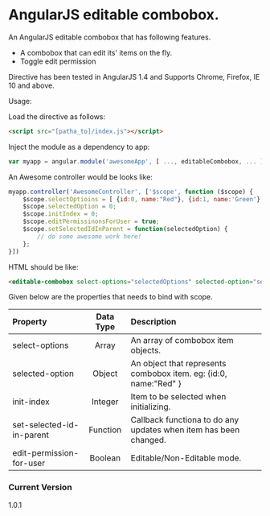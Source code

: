 # AngularJS editable combobox.

An AngularJS editable combobox that has following features.

  - A combobox that can edit its' items on the fly.
  - Toggle edit permission 

Directive has been tested in AngularJS 1.4 and Supports Chrome, Firefox, IE 10 and above.

Usage:

Load the directive as follows:
```html
<script src="[patha_to]/index.js"></script>
```
Inject the module as a dependency to app:

```js
var myapp = angular.module('awesomeApp', [ ..., editableCombobox, ... ]);
```

An Awesome controller would be looks like:

```js
myapp.controller('AwesomeController', ['$scope', function ($scope) {
    $scope.selectOptioins = [ {id:0, name:"Red"}, {id:1, name:'Green'}, {id:2, name:'Orange'}];
    $scope.selectedOption = 0;
    $scope.initIndex = 0;
    $scope.editPermissinonsForUser = true;
    $scope.setSelectedIdInParent = function(selectedOption) {
        // do some awesome work here!
    };
}])
```

HTML should be like:

```html
<editable-combobox select-options="selectedOptions" selected-option="selectedOption" init-index="initIndex" set-selected-id-in-parent="setSelectedIdInParent" edit-permission-for-user="editPermissinonsForUser"></editable-combobox>
```

Given below are the properties that needs to bind with scope.

| Property     | Data Type | Description   |
| :------- | :----: | :--- |
| select-options | Array |  An array of combobox item objects.    |
| selected-option    | Object   |  An object that represents combobox item. eg: {id:0, name:"Red" }   |
| init-index     | Integer    |  Item to be selected when initializing.  |
| set-selected-id-in-parent    | Function   |  Callback functiona to do any updates when item has been changed.   |
| edit-permission-for-user    | Boolean    |  Editable/Non-Editable mode.  |

### Current Version
1.0.1